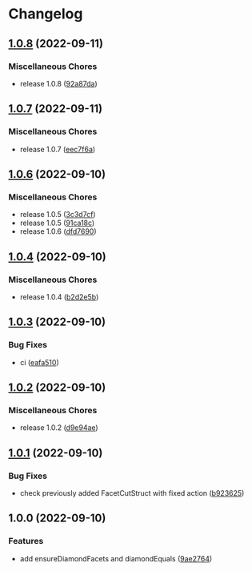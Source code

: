 # Changelog

## [1.0.8](https://github.com/ubinatus/diamond-diff/compare/v1.0.7...v1.0.8) (2022-09-11)


### Miscellaneous Chores

* release 1.0.8 ([92a87da](https://github.com/ubinatus/diamond-diff/commit/92a87da4dc6d6fff4ac172d971fd9fa9d5f23308))

## [1.0.7](https://github.com/ubinatus/diamond-diff/compare/v1.0.6...v1.0.7) (2022-09-11)


### Miscellaneous Chores

* release 1.0.7 ([eec7f6a](https://github.com/ubinatus/diamond-diff/commit/eec7f6a965b266602396657edc835262413a03bf))

## [1.0.6](https://github.com/ubinatus/diamond-diff/compare/v1.0.4...v1.0.6) (2022-09-10)


### Miscellaneous Chores

* release 1.0.5 ([3c3d7cf](https://github.com/ubinatus/diamond-diff/commit/3c3d7cf5d69d3f0fc443f65e092bdb30cc30d379))
* release 1.0.5 ([91ca18c](https://github.com/ubinatus/diamond-diff/commit/91ca18c511488127b5b3a4e20f01e013a1a7af37))
* release 1.0.6 ([dfd7690](https://github.com/ubinatus/diamond-diff/commit/dfd76905d861acc20de4bd78d98a0d17f0e15913))

## [1.0.4](https://github.com/ubinatus/diamond-diff/compare/v1.0.3...v1.0.4) (2022-09-10)


### Miscellaneous Chores

* release 1.0.4 ([b2d2e5b](https://github.com/ubinatus/diamond-diff/commit/b2d2e5b81c8149bc4de3bb463e147a07c75217be))

## [1.0.3](https://github.com/ubinatus/diamond-diff/compare/v1.0.2...v1.0.3) (2022-09-10)


### Bug Fixes

* ci ([eafa510](https://github.com/ubinatus/diamond-diff/commit/eafa5102f9826adc9c3f7c56baf92ba7a2999bcb))

## [1.0.2](https://github.com/ubinatus/diamond-diff/compare/v1.0.1...v1.0.2) (2022-09-10)


### Miscellaneous Chores

* release 1.0.2 ([d9e94ae](https://github.com/ubinatus/diamond-diff/commit/d9e94aea173435df26b746e410026506a8729760))

## [1.0.1](https://github.com/ubinatus/diamond-diff/compare/v1.0.0...v1.0.1) (2022-09-10)


### Bug Fixes

* check previously added FacetCutStruct with fixed action ([b923625](https://github.com/ubinatus/diamond-diff/commit/b92362536e98fa388ac88339d5ee8208a9688ead))

## 1.0.0 (2022-09-10)


### Features

* add ensureDiamondFacets and diamondEquals ([9ae2764](https://github.com/ubinatus/diamond-diff/commit/9ae2764268834ef64dedb341ac5c0aae407971b2))
